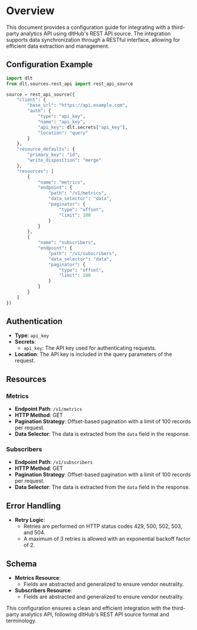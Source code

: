 # Overview

This document provides a configuration guide for integrating with a third-party analytics API using dltHub's REST API source. The integration supports data synchronization through a RESTful interface, allowing for efficient data extraction and management.

## Configuration Example

```python
import dlt
from dlt.sources.rest_api import rest_api_source

source = rest_api_source({
    "client": {
        "base_url": "https://api.example.com",
        "auth": {
            "type": "api_key",
            "name": "api_key",
            "api_key": dlt.secrets["api_key"],
            "location": "query"
        }
    },
    "resource_defaults": {
        "primary_key": "id",
        "write_disposition": "merge"
    },
    "resources": [
        {
            "name": "metrics",
            "endpoint": {
                "path": "/v1/metrics",
                "data_selector": "data",
                "paginator": {
                    "type": "offset",
                    "limit": 100
                }
            }
        },
        {
            "name": "subscribers",
            "endpoint": {
                "path": "/v1/subscribers",
                "data_selector": "data",
                "paginator": {
                    "type": "offset",
                    "limit": 100
                }
            }
        }
    ]
})
```

## Authentication

- **Type**: `api_key`
- **Secrets**: 
  - `api_key`: The API key used for authenticating requests.
- **Location**: The API key is included in the query parameters of the request.

## Resources

### Metrics

- **Endpoint Path**: `/v1/metrics`
- **HTTP Method**: GET
- **Pagination Strategy**: Offset-based pagination with a limit of 100 records per request.
- **Data Selector**: The data is extracted from the `data` field in the response.

### Subscribers

- **Endpoint Path**: `/v1/subscribers`
- **HTTP Method**: GET
- **Pagination Strategy**: Offset-based pagination with a limit of 100 records per request.
- **Data Selector**: The data is extracted from the `data` field in the response.

## Error Handling

- **Retry Logic**: 
  - Retries are performed on HTTP status codes 429, 500, 502, 503, and 504.
  - A maximum of 3 retries is allowed with an exponential backoff factor of 2.

## Schema

- **Metrics Resource**: 
  - Fields are abstracted and generalized to ensure vendor neutrality.
- **Subscribers Resource**: 
  - Fields are abstracted and generalized to ensure vendor neutrality.

This configuration ensures a clean and efficient integration with the third-party analytics API, following dltHub's REST API source format and terminology.